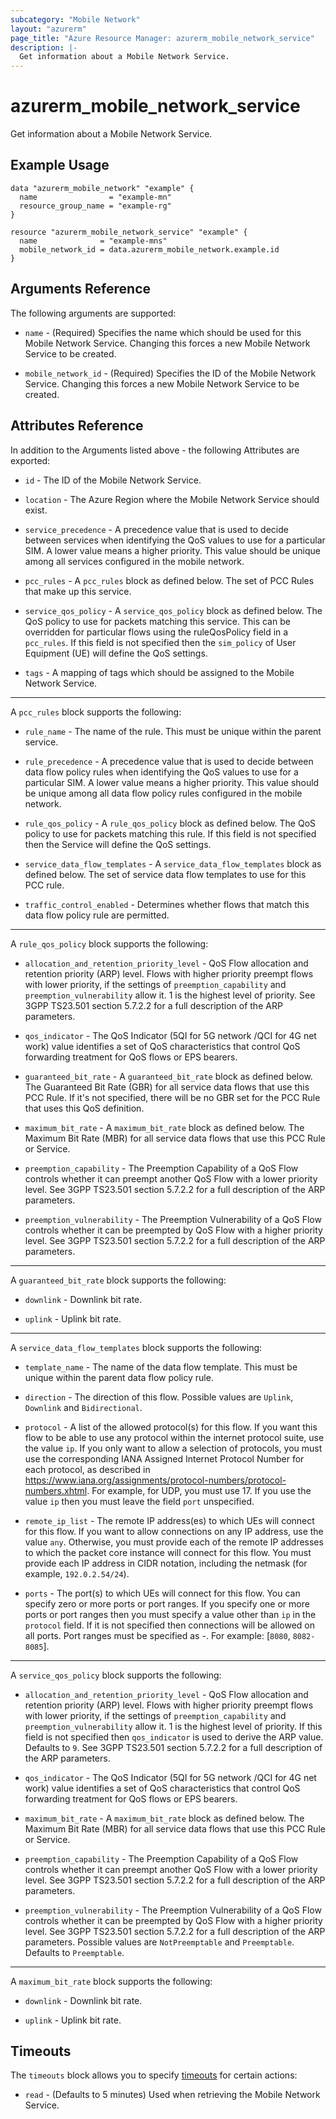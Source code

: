 ```yaml
---
subcategory: "Mobile Network"
layout: "azurerm"
page_title: "Azure Resource Manager: azurerm_mobile_network_service"
description: |-
  Get information about a Mobile Network Service.
---
```


# azurerm_mobile_network_service

Get information about a Mobile Network Service.

## Example Usage

```hcl
data "azurerm_mobile_network" "example" {
  name                = "example-mn"
  resource_group_name = "example-rg"
}

resource "azurerm_mobile_network_service" "example" {
  name              = "example-mns"
  mobile_network_id = data.azurerm_mobile_network.example.id
}
```

## Arguments Reference

The following arguments are supported:

* `name` - (Required) Specifies the name which should be used for this Mobile Network Service. Changing this forces a new Mobile Network Service to be created.

* `mobile_network_id` - (Required) Specifies the ID of the Mobile Network Service. Changing this forces a new Mobile Network Service to be created.

## Attributes Reference

In addition to the Arguments listed above - the following Attributes are exported:

* `id` - The ID of the Mobile Network Service.

* `location` - The Azure Region where the Mobile Network Service should exist.

* `service_precedence` - A precedence value that is used to decide between services when identifying the QoS values to use for a particular SIM. A lower value means a higher priority. This value should be unique among all services configured in the mobile network.

* `pcc_rules` - A `pcc_rules` block as defined below. The set of PCC Rules that make up this service.

* `service_qos_policy` - A `service_qos_policy` block as defined below. The QoS policy to use for packets matching this service. This can be overridden for particular flows using the ruleQosPolicy field in a `pcc_rules`. If this field is not specified then the `sim_policy` of User Equipment (UE) will define the QoS settings.

* `tags` - A mapping of tags which should be assigned to the Mobile Network Service.

---

A `pcc_rules` block supports the following:

* `rule_name` - The name of the rule. This must be unique within the parent service.

* `rule_precedence` - A precedence value that is used to decide between data flow policy rules when identifying the QoS values to use for a particular SIM. A lower value means a higher priority. This value should be unique among all data flow policy rules configured in the mobile network.

* `rule_qos_policy` - A `rule_qos_policy` block as defined below. The QoS policy to use for packets matching this rule. If this field is not specified then the Service will define the QoS settings.

* `service_data_flow_templates` - A `service_data_flow_templates` block as defined below. The set of service data flow templates to use for this PCC rule.

* `traffic_control_enabled` - Determines whether flows that match this data flow policy rule are permitted.

---

A `rule_qos_policy` block supports the following:

* `allocation_and_retention_priority_level` - QoS Flow allocation and retention priority (ARP) level. Flows with higher priority preempt flows with lower priority, if the settings of `preemption_capability` and `preemption_vulnerability` allow it. 1 is the highest level of priority. See 3GPP TS23.501 section 5.7.2.2 for a full description of the ARP parameters.

* `qos_indicator` - The QoS Indicator (5QI for 5G network /QCI for 4G net work) value identifies a set of QoS characteristics that control QoS forwarding treatment for QoS flows or EPS bearers.

* `guaranteed_bit_rate` - A `guaranteed_bit_rate` block as defined below. The Guaranteed Bit Rate (GBR) for all service data flows that use this PCC Rule. If it's not specified, there will be no GBR set for the PCC Rule that uses this QoS definition.

* `maximum_bit_rate` - A `maximum_bit_rate` block as defined below. The Maximum Bit Rate (MBR) for all service data flows that use this PCC Rule or Service.

* `preemption_capability` - The Preemption Capability of a QoS Flow controls whether it can preempt another QoS Flow with a lower priority level. See 3GPP TS23.501 section 5.7.2.2 for a full description of the ARP parameters.

* `preemption_vulnerability` - The Preemption Vulnerability of a QoS Flow controls whether it can be preempted by QoS Flow with a higher priority level. See 3GPP TS23.501 section 5.7.2.2 for a full description of the ARP parameters.

---

A `guaranteed_bit_rate` block supports the following:

* `downlink` - Downlink bit rate.

* `uplink` - Uplink bit rate.

---

A `service_data_flow_templates` block supports the following:

* `template_name` - The name of the data flow template. This must be unique within the parent data flow policy rule.

* `direction` - The direction of this flow. Possible values are `Uplink`, `Downlink` and `Bidirectional`.

* `protocol` - A list of the allowed protocol(s) for this flow. If you want this flow to be able to use any protocol within the internet protocol suite, use the value `ip`. If you only want to allow a selection of protocols, you must use the corresponding IANA Assigned Internet Protocol Number for each protocol, as described in https://www.iana.org/assignments/protocol-numbers/protocol-numbers.xhtml. For example, for UDP, you must use 17. If you use the value `ip` then you must leave the field `port` unspecified.

* `remote_ip_list` - The remote IP address(es) to which UEs will connect for this flow. If you want to allow connections on any IP address, use the value `any`. Otherwise, you must provide each of the remote IP addresses to which the packet core instance will connect for this flow. You must provide each IP address in CIDR notation, including the netmask (for example, `192.0.2.54/24`).

* `ports` - The port(s) to which UEs will connect for this flow. You can specify zero or more ports or port ranges. If you specify one or more ports or port ranges then you must specify a value other than `ip` in the `protocol` field. If it is not specified then connections will be allowed on all ports. Port ranges must be specified as <FirstPort>-<LastPort>. For example: [`8080`, `8082-8085`].

---

A `service_qos_policy` block supports the following:

* `allocation_and_retention_priority_level` - QoS Flow allocation and retention priority (ARP) level. Flows with higher priority preempt flows with lower priority, if the settings of `preemption_capability` and `preemption_vulnerability` allow it. 1 is the highest level of priority. If this field is not specified then `qos_indicator` is used to derive the ARP value. Defaults to `9`. See 3GPP TS23.501 section 5.7.2.2 for a full description of the ARP parameters.

* `qos_indicator` - The QoS Indicator (5QI for 5G network /QCI for 4G net work) value identifies a set of QoS characteristics that control QoS forwarding treatment for QoS flows or EPS bearers.

* `maximum_bit_rate` - A `maximum_bit_rate` block as defined below. The Maximum Bit Rate (MBR) for all service data flows that use this PCC Rule or Service.

* `preemption_capability` - The Preemption Capability of a QoS Flow controls whether it can preempt another QoS Flow with a lower priority level. See 3GPP TS23.501 section 5.7.2.2 for a full description of the ARP parameters.

* `preemption_vulnerability` - The Preemption Vulnerability of a QoS Flow controls whether it can be preempted by QoS Flow with a higher priority level. See 3GPP TS23.501 section 5.7.2.2 for a full description of the ARP parameters. Possible values are `NotPreemptable` and `Preemptable`. Defaults to `Preemptable`.

---

A `maximum_bit_rate` block supports the following:

* `downlink` - Downlink bit rate.

* `uplink` - Uplink bit rate.

## Timeouts

The `timeouts` block allows you to specify [timeouts](https://www.terraform.io/docs/configuration/resources.html#timeouts) for certain actions:

* `read` - (Defaults to 5 minutes) Used when retrieving the Mobile Network Service.
